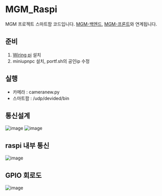 # MGM_Raspi
MGM 프로젝트 스마트팜 코드입니다. [MGM-백엔드](https://github.com/logg9715/MGM), [MGM-프론트](https://github.com/logg9715/MGM_React_View)와 연계됩니다. 

## 준비
1. [Wiring pi](https://github.com/GrazerComputerClub/WiringPi.git) 설치
2. miniupnpc 설치, portf.sh의 공인ip 수정

## 실행
- 카메라 : cameranew.py
- 스마트팜 : /udp/devided/bin

## 통신설계
![image](https://github.com/user-attachments/assets/5f161526-46d5-476e-9632-dd3c04d0098b)
![image](https://github.com/user-attachments/assets/f2cdd81a-6d6a-4f7a-a89b-313a6a721b63)


## raspi 내부 통신
![image](https://github.com/user-attachments/assets/6e152822-5b21-4273-af89-fcc117b0ab7f)

## GPIO 회로도
![image](https://github.com/user-attachments/assets/c282b5c7-e8bb-4a60-be30-bd4cd02c15c0)
